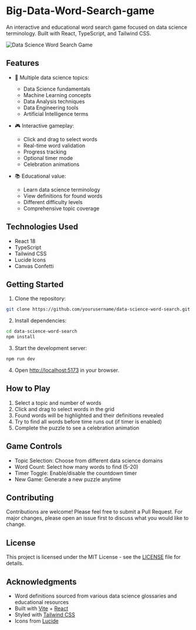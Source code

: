 # Big-Data-Word-Search-game

An interactive and educational word search game focused on data science terminology. Built with React, TypeScript, and Tailwind CSS.

![Data Science Word Search Game](https://i.imgur.com/placeholder.png)

## Features

- 🎯 Multiple data science topics:
  - Data Science fundamentals
  - Machine Learning concepts
  - Data Analysis techniques
  - Data Engineering tools
  - Artificial Intelligence terms

- 🎮 Interactive gameplay:
  - Click and drag to select words
  - Real-time word validation
  - Progress tracking
  - Optional timer mode
  - Celebration animations

- 📚 Educational value:
  - Learn data science terminology
  - View definitions for found words
  - Different difficulty levels
  - Comprehensive topic coverage

## Technologies Used

- React 18
- TypeScript
- Tailwind CSS
- Lucide Icons
- Canvas Confetti

## Getting Started

1. Clone the repository:
```bash
git clone https://github.com/yourusername/data-science-word-search.git
```

2. Install dependencies:
```bash
cd data-science-word-search
npm install
```

3. Start the development server:
```bash
npm run dev
```

4. Open [http://localhost:5173](http://localhost:5173) in your browser.

## How to Play

1. Select a topic and number of words
2. Click and drag to select words in the grid
3. Found words will be highlighted and their definitions revealed
4. Try to find all words before time runs out (if timer is enabled)
5. Complete the puzzle to see a celebration animation

## Game Controls

- Topic Selection: Choose from different data science domains
- Word Count: Select how many words to find (5-20)
- Timer Toggle: Enable/disable the countdown timer
- New Game: Generate a new puzzle anytime

## Contributing

Contributions are welcome! Please feel free to submit a Pull Request. For major changes, please open an issue first to discuss what you would like to change.

## License

This project is licensed under the MIT License - see the [LICENSE](LICENSE) file for details.

## Acknowledgments

- Word definitions sourced from various data science glossaries and educational resources
- Built with [Vite](https://vitejs.dev/) + [React](https://reactjs.org/)
- Styled with [Tailwind CSS](https://tailwindcss.com/)
- Icons from [Lucide](https://lucide.dev/)

